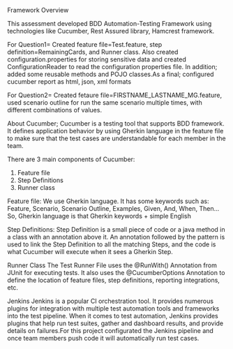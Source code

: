 Framework Overview


This assessment developed BDD Automation-Testing Framework using technologies like Cucumber, Rest Assured library, Hamcrest framework.

For Question1= Created feature file=Test.feature, step definition=RemainingCards, and Runner class. Also created configuration.properties for storing sensitive data and created ConfigurationReader to read the configuration properties file. In addition; added some reusable methods and POJO classes.As a final; configured cucumber report as html, json, xml formats

For Question2= Created fetaure file=FIRSTNAME_LASTNAME_MG.feature, used scenario outline for run the same scenario multiple times, with different combinations of values. 


About Cucumber;
Cucumber is a testing tool that supports BDD framework. It defines application behavior by using Gherkin language in the feature file to make sure that the test cases are understandable for each member in the team.

There are 3 main components of Cucumber:
1) Feature file
2) Step Definitions
3) Runner class


Feature file: 
We use Gherkin language.
It has some keywords such as: Feature, Scenario, Scenario Outline, Examples, Given, And, When, Then...
So, Gherkin language is that Gherkin keywords + simple English


Step Definitions:
Step Definition is a small piece of code or a java method in a class with an annotation above it. 
An annotation followed by the pattern is used to link the Step Definition to all the matching Steps, and the code is what Cucumber will execute when it sees a Gherkin Step.


Runner Class
The Test Runner File uses the @RunWith() Annotation from JUnit for executing tests. It also uses the @CucumberOptions Annotation to define the location of feature files, step definitions, reporting integrations, etc.


Jenkins
Jenkins is a popular CI orchestration tool. It provides numerous plugins for integration with multiple test automation tools and frameworks into the test pipeline. When it comes to test automation, Jenkins provides plugins that help run test suites, gather and dashboard results, and provide details on failures.For this project configurated the Jenkins pipeline and once team members push code it will automatically run test cases.






